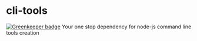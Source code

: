# cli-tools

[![Greenkeeper badge](https://badges.greenkeeper.io/danielo515/cli-tools.svg)](https://greenkeeper.io/)
Your one stop dependency for node-js command line tools creation
